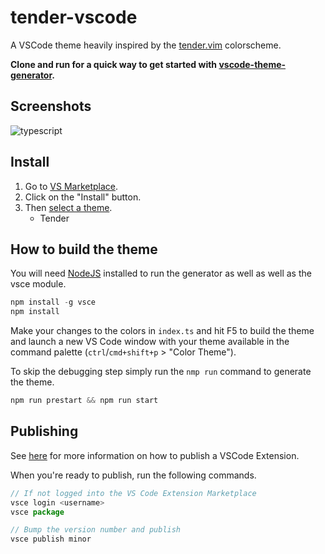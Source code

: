 # tender-vscode

A VSCode theme heavily inspired by the [tender.vim](https://github.com/jacoborus/tender.vim) colorscheme.

**Clone and run for a quick way to get started with [vscode-theme-generator](https://github.com/Tyriar/vscode-theme-generator).**

## Screenshots

![typescript](https://user-images.githubusercontent.com/1039098/134945798-23308797-b4dc-4773-ba0f-789cf51ce024.png)

## Install

1. Go to [VS
   Marketplace](https://marketplace.visualstudio.com/items?itemName=jmreicha.tender).
2. Click on the "Install" button.
3. Then [select a
   theme](https://code.visualstudio.com/docs/getstarted/themes#_selecting-the-color-theme).
    * Tender

## How to build the theme

You will need [NodeJS](https://nodejs.org/en/) installed to run the generator as
well as well as the vsce module.

```js
npm install -g vsce
npm install
```

Make your changes to the colors in `index.ts` and hit F5 to build the theme and
launch a new VS Code window with your theme available in the command palette
(`ctrl`/`cmd+shift+p` > "Color Theme").

To skip the debugging step simply run the `nmp run` command to generate the
theme.

```js
npm run prestart && npm run start
```

## Publishing

See
[here](https://code.visualstudio.com/api/working-with-extensions/publishing-extension)
for more information on how to publish a VSCode Extension.

When you're ready to publish, run the following commands.

```js
// If not logged into the VS Code Extension Marketplace
vsce login <username>
vsce package
```

```js
// Bump the version number and publish
vsce publish minor
```
